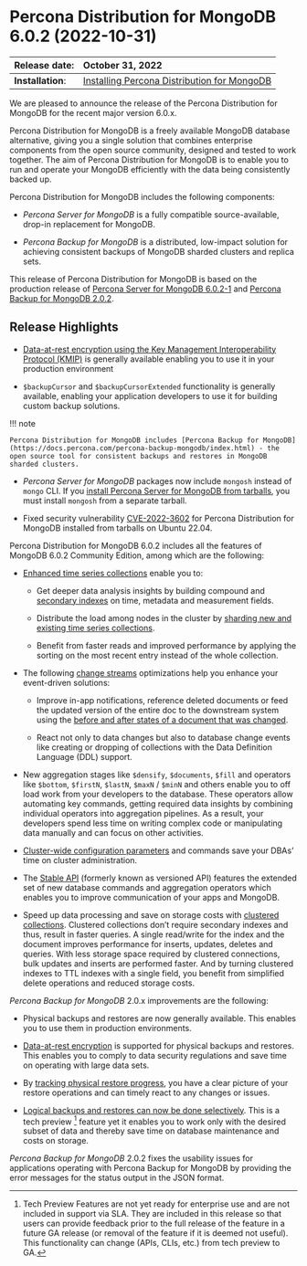 # Percona Distribution for MongoDB 6.0.2 (2022-10-31)

| Release date:     | October 31, 2022      |
|:------------------|:----------------------|
| **Installation**: | [Installing Percona Distribution for MongoDB](installation.md) |


We are pleased to announce the release of the Percona Distribution for MongoDB  for the recent major version 6.0.x.

Percona Distribution for MongoDB is a freely available MongoDB database alternative, giving you a single solution that combines enterprise components from the open source community, designed and tested to work together. The aim of Percona Distribution for MongoDB is to enable you to run and operate your
MongoDB efficiently with the data being consistently backed up.

Percona Distribution for MongoDB includes the following components:

* *Percona Server for MongoDB* is a fully compatible source-available, drop-in replacement
for MongoDB.

* *Percona Backup for MongoDB* is a distributed, low-impact solution for achieving
consistent backups of MongoDB sharded clusters and replica sets.

This release of Percona Distribution for MongoDB is based on the production release of [Percona Server for MongoDB 6.0.2-1](https://docs.percona.com/percona-server-for-mongodb/6.0/release_notes/6.0.2-1.html) and [Percona Backup for MongoDB 2.0.2](https://www.percona.com/doc/percona-backup-mongodb/release-notes/2.0.2.html).

## Release Highlights

* [Data-at-rest encryption using the Key Management Interoperability Protocol (KMIP)](https://docs.percona.com/percona-server-for-mongodb/6.0/kmip.html)  is generally available enabling you to use it in your production environment

* `$backupCursor` and `$backupCursorExtended` functionality is generally available, enabling your application developers to use it for building custom backup solutions.

!!! note

    Percona Distribution for MongoDB includes [Percona Backup for MongoDB](https://docs.percona.com/percona-backup-mongodb/index.html) - the open source tool for consistent backups and restores in MongoDB sharded clusters.

* *Percona Server for MongoDB* packages now include `mongosh` instead of `mongo` CLI. If you [install Percona Server for MongoDB from tarballs](https://docs.percona.com/percona-server-for-mongodb/6.0/install/tarball.html#tarball), you must install `mongosh` from a separate tarball.

* Fixed security vulnerability [CVE-2022-3602](https://cve.mitre.org/cgi-bin/cvename.cgi?name=CVE-2022-3602) for Percona Distribution for MongoDB installed from tarballs on Ubuntu 22.04.

Percona Distribution for MongoDB 6.0.2 includes all the features of MongoDB 6.0.2 Community Edition, among which are the following:

* [Enhanced time series collections](https://www.mongodb.com/docs/v6.0/core/timeseries-collections/#std-label-manual-timeseries-collection) enable you to:

    * Get deeper data analysis insights by building compound and [secondary indexes](https://www.mongodb.com/docs/v6.0/core/timeseries/timeseries-secondary-index/#std-label-timeseries-add-secondary-index-mongodb-6.0) on time, metadata and measurement fields.

    * Distribute the load among nodes in the cluster by [sharding new and existing time series collections](https://www.mongodb.com/docs/v6.0/core/timeseries/timeseries-shard-collection/#std-label-manual-timeseries-shard-collection).

    * Benefit from faster reads and improved performance by applying the sorting on the most recent entry instead of the whole collection.

* The following [change streams](https://www.mongodb.com/docs/v6.0/changeStreams/#std-label-changeStreams) optimizations help you enhance your event-driven solutions:

    * Improve in-app notifications, reference deleted documents or feed the updated version of the entire doc to the downstream system using the [before and after states of a document that was changed](https://www.mongodb.com/docs/v6.0/reference/method/db.collection.watch/#std-label-db.collection.watch-change-streams-pre-and-post-images-example).

    * React not only to data changes but also to database change events like creating or dropping of collections with the Data Definition Language (DDL) support.

* New aggregation stages like `$densify`, `$documents`, `$fill` and operators like `$bottom`, `$firstN`, `$lastN`, `$maxN` / `$minN` and others enable you to off load work from your developers to the database. These operators allow automating key commands, getting required data insights by combining individual operators into aggregation pipelines. As a result, your developers spend less time on writing complex code or manipulating data manually and can focus on other activities.

* [Cluster-wide configuration parameters](https://www.mongodb.com/docs/v6.0/reference/cluster-parameters/#std-label-cluster-parameters) and commands save your DBAs’ time on cluster administration.

* The [Stable API](https://www.mongodb.com/docs/v6.0/reference/stable-api/#std-label-stable-api) (formerly known as versioned API) features the extended set of new database commands and aggregation operators which enables you to improve communication of your apps and MongoDB.

* Speed up data processing and save on storage costs with [clustered collections](https://www.mongodb.com/docs/v6.0/core/clustered-collections/#std-label-clustered-collections). Clustered collections don’t require secondary indexes and thus, result in faster queries. A single read/write for the index and the document improves performance for inserts, updates, deletes and queries. With less storage space required by clustered connections, bulk updates and inserts are performed faster. And by turning clustered indexes to TTL indexes with a single field, you benefit from simplified delete operations and reduced storage costs.

*Percona Backup for MongoDB* 2.0.x improvements are the following:

* Physical backups and restores are now generally available. This enables you to use them in production environments.

* [Data-at-rest encryption](https://docs.percona.com/percona-backup-mongodb/usage/restore.html#physical-restores-with-data-at-rest-encryption) is supported for physical backups and restores. This enables you to comply to data security regulations and save time on operating with large data sets.

* By [tracking physical restore progress](https://docs.percona.com/percona-backup-mongodb/usage/restore-progress.html), you have a clear picture of your restore operations and can timely react to any changes or issues.

* [Logical backups and restores can now be done selectively](https://docs.percona.com/percona-backup-mongodb/usage/selective-backup.html). This is a tech preview [^1] feature yet it enables you to work only with the desired subset of data and thereby save time on database maintenance and costs on storage.

*Percona Backup for MongoDB* 2.0.2 fixes the usability issues for applications operating with Percona Backup for MongoDB by providing the error messages for the status output in the JSON format.

[^1]: Tech Preview Features are not yet ready for enterprise use and are not included in support via SLA. They are included in this release so that users can provide feedback prior to the full release of the feature in a future GA release (or removal of the feature if it is deemed not useful). This functionality can change (APIs, CLIs, etc.) from tech preview to GA.